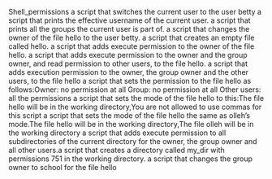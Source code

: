 Shell_permissions
a script that switches the current user to the user betty
a script that prints the effective username of the current user.
a script that prints all the groups the current user is part of.
a script that changes the owner of the file hello to the user betty.
a script that creates an empty file called hello.
a script that adds execute permission to the owner of the file hello.
a script that adds execute permission to the owner and the group owner, and read permission to other users, to the file hello.
a script that adds execution permission to the owner, the group owner and the other users, to the file hello
a script that sets the permission to the file hello as follows:Owner: no permission at all Group: no permission at all
Other users: all the permissions
a script that sets the mode of the file hello to this:The file hello will be in the working directory,You are not allowed to use commas for this script
a script that sets the mode of the file hello the same as olleh’s mode.The file hello will be in the working directory,The file olleh will be in the working directory
a script that adds execute permission to all subdirectories of the current directory for the owner, the group owner and all other users.a script that creates a directory called my_dir with permissions 751 in the working directory.
a script that changes the group owner to school for the file hello
